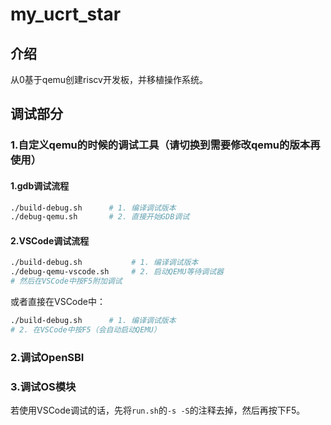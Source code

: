 # my_ucrt_star

## 介绍

从0基于qemu创建riscv开发板，并移植操作系统。

## 调试部分

### 1.自定义qemu的时候的调试工具（请切换到需要修改qemu的版本再使用）


#### 1.gdb调试流程
``` bash
./build-debug.sh      # 1. 编译调试版本
./debug-qemu.sh       # 2. 直接开始GDB调试
```

#### 2.VSCode调试流程
``` bash
./build-debug.sh           # 1. 编译调试版本
./debug-qemu-vscode.sh     # 2. 启动QEMU等待调试器
# 然后在VSCode中按F5附加调试
```

或者直接在VSCode中：
```bash
./build-debug.sh      # 1. 编译调试版本
# 2. 在VSCode中按F5（会自动启动QEMU）
```

### 2.调试OpenSBI



### 3.调试OS模块
若使用VSCode调试的话，先将`run.sh`的`-s -S`的注释去掉，然后再按下F5。
